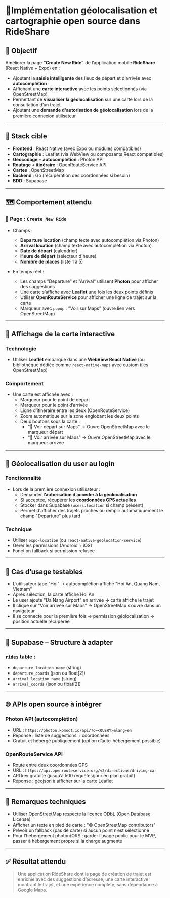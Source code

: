 # 🚀Implémentation géolocalisation et cartographie open source dans RideShare

## 🎯 Objectif
Améliorer la page **"Create New Ride"** de l’application mobile **RideShare** (React Native + Expo) en :
- Ajoutant la **saisie intelligente** des lieux de départ et d’arrivée avec **autocomplétion**
- Affichant une **carte interactive** avec les points sélectionnés (via OpenStreetMap)
- Permettant de **visualiser la géolocalisation** sur une carte lors de la consultation d’un trajet
- Ajoutant une **demande d'autorisation de géolocalisation** lors de la première connexion utilisateur

---

## 🧱 Stack cible
- **Frontend** : React Native (avec Expo ou modules compatibles)
- **Cartographie** : Leaflet (via WebView ou composants React compatibles)
- **Géocodage + autocomplétion** : Photon API
- **Routage + itinéraire** : OpenRouteService API
- **Cartes** : OpenStreetMap
- **Backend** : Go (récupération des coordonnées si besoin)
- **BDD** : Supabase

---

## 🗺️ Comportement attendu

### 🔹 Page : `Create New Ride`
- Champs :
  - **Departure location** (champ texte avec autocomplétion via Photon)
  - **Arrival location** (champ texte avec autocomplétion via Photon)
  - **Date de départ** (calendrier)
  - **Heure de départ** (sélecteur d'heure)
  - **Nombre de places** (liste 1 à 5)

- En temps réel :
  - Les champs "Departure" et "Arrival" utilisent **Photon** pour afficher des suggestions
  - Une carte s’affiche avec **Leaflet** une fois les deux points définis
  - Utiliser **OpenRouteService** pour afficher une ligne de trajet sur la carte
  - Marqueur avec `popup` : "Voir sur Maps" (ouvre lien vers OpenStreetMap)

---

## 📍 Affichage de la carte interactive

### Technologie
- Utiliser **Leaflet** embarqué dans une **WebView React Native** (ou bibliothèque dédiée comme `react-native-maps` avec custom tiles OpenStreetMap)

### Comportement
- Une carte est affichée avec :
  - Marqueur pour le point de départ
  - Marqueur pour le point d’arrivée
  - Ligne d’itinéraire entre les deux (OpenRouteService)
  - Zoom automatique sur la zone englobant les deux points
  - Deux boutons sous la carte :
    - "📍 Voir départ sur Maps" → Ouvre OpenStreetMap avec le marqueur départ
    - "📍 Voir arrivée sur Maps" → Ouvre OpenStreetMap avec le marqueur arrivée

---

## 🧭 Géolocalisation du user au login

### Fonctionnalité
- Lors de la première connexion utilisateur :
  - Demander **l’autorisation d’accéder à la géolocalisation**
  - Si acceptée, récupérer les **coordonnées GPS actuelles**
  - Stocker dans Supabase (`users.location` si champ présent)
  - Permet d'afficher des trajets proches ou remplir automatiquement le champ "Departure" plus tard

### Technique
- Utiliser `expo-location` (ou `react-native-geolocation-service`)
- Gérer les permissions (Android + iOS)
- Fonction fallback si permission refusée

---

## 🧪 Cas d’usage testables

- L’utilisateur tape "Hoi" → autocomplétion affiche "Hoi An, Quang Nam, Vietnam"
- Après sélection, la carte affiche Hoi An
- Le user ajoute "Da Nang Airport" en arrivée → carte affiche le trajet
- Il clique sur "Voir arrivée sur Maps" → OpenStreetMap s’ouvre dans un navigateur
- Il se connecte pour la première fois → permission géolocalisation → position actuelle récupérée

---

## 🧩 Supabase – Structure à adapter

### `rides` table :
- `departure_location_name` (string)
- `departure_coords` (json ou float[2])
- `arrival_location_name` (string)
- `arrival_coords` (json ou float[2])

---

## 🌐 APIs open source à intégrer

### Photon API (autocomplétion)
- URL : `https://photon.komoot.io/api/?q=<QUERY>&lang=en`
- Réponse : liste de suggestions + coordonnées
- Gratuit et hébergé publiquement (option d’auto-hébergement possible)

### OpenRouteService API
- Route entre deux coordonnées GPS
- URL : `https://api.openrouteservice.org/v2/directions/driving-car`
- API key gratuite (jusqu’à 500 requêtes/jour en plan gratuit)
- Réponse : géojson à afficher sur la carte Leaflet

---

## 📌 Remarques techniques

- Utiliser OpenStreetMap respecte la licence ODbL (Open Database License)
- Afficher un texte en pied de carte : "© OpenStreetMap contributors"
- Prévoir un fallback (pas de carte) si aucun point n’est sélectionné
- Pour l’hébergement photon/ORS : garder l’usage public pour le MVP, passer à hébergement propre si la charge augmente

---

## ✅ Résultat attendu

> Une application RideShare dont la page de création de trajet est enrichie avec des suggestions d’adresse, une carte interactive montrant le trajet, et une expérience complète, sans dépendance à Google Maps.


